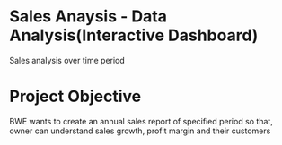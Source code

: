 # Sales Anaysis - Data Analysis(Interactive Dashboard)
Sales analysis over time period
# Project Objective
BWE wants to create an annual sales report of specified period so that, owner can understand sales growth, profit margin and their customers
